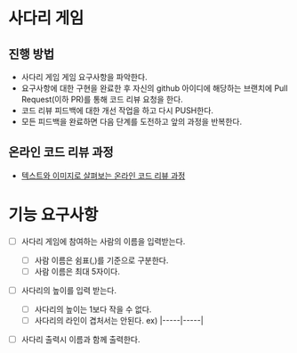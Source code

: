 # 사다리 게임
## 진행 방법
* 사다리 게임 게임 요구사항을 파악한다.
* 요구사항에 대한 구현을 완료한 후 자신의 github 아이디에 해당하는 브랜치에 Pull Request(이하 PR)를 통해 코드 리뷰 요청을 한다.
* 코드 리뷰 피드백에 대한 개선 작업을 하고 다시 PUSH한다.
* 모든 피드백을 완료하면 다음 단계를 도전하고 앞의 과정을 반복한다.

## 온라인 코드 리뷰 과정
* [텍스트와 이미지로 살펴보는 온라인 코드 리뷰 과정](https://github.com/nextstep-step/nextstep-docs/tree/master/codereview)


# 기능 요구사항
- [ ] 사다리 게임에 참여하는 사람의 이름을 입력받는다.  
  - [ ] 사람 이름은 쉼표(,)를 기준으로 구분한다.
  - [ ] 사람 이름은 최대 5자이다. 
- [ ] 사다리의 높이를 입력 받는다.
  - [ ] 사다리의 높이는 1보다 작을 수 없다.
  - [ ] 사다리의 라인이 겹처서는 안된다. ex) |-----|-----|
- [ ] 사다리 출력시 이름과 함께 출력한다.

